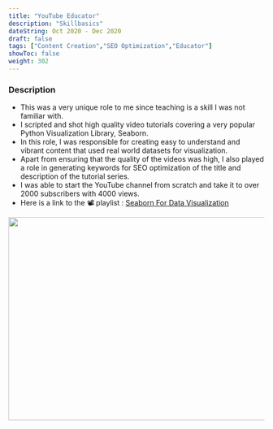 ```yaml
---
title: "YouTube Educator"
description: "Skillbasics"
dateString: Oct 2020 - Dec 2020
draft: false
tags: ["Content Creation","SEO Optimization","Educator"]
showToc: false
weight: 302
--- 
```


### Description

- This was a very unique role to me since teaching is a skill I was not familiar with. 
- I scripted and shot high quality video tutorials covering a very popular Python Visualization Library, Seaborn.
- In this role, I was responsible for creating easy to understand and vibrant content that used real world datasets for visualization.
- Apart from ensuring that the quality of the videos was high, I also played a role in generating keywords for SEO optimization of the title and description of the tutorial series.
- I was able to start the YouTube channel from scratch and take it to over 2000 subscribers with 4000 views.
- Here is a link to the 📽 playlist : [Seaborn For Data Visualization](https://www.youtube.com/channel/UCb9AfI-bsXibgECEzyT7Bdw/featured)
<img src = "/experience/skillbasics/cover.jpg" width = 600 height  = 400>